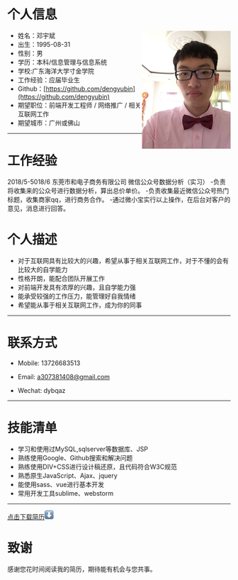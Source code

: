 
# 个人信息
 - 姓名：邓宇斌     <img src='src/images/me1.jpg' align='right' style=' width:200px;height:200 px'/>
 - 出生：1995-08-31
 - 性别：男
 - 学历：本科/信息管理与信息系统
 - 学校:广东海洋大学寸金学院
 - 工作经验：应届毕业生
 - Github：[https://github.com/dengyubin](https://github.com/dengyubin)
 - 期望职位：前端开发工程师 /  网络推广 / 相关互联网工作
 - 期望城市：广州或佛山

---
# 工作经验
2018/5-5018/6  东莞市和电子商务有限公司   微信公众号数据分析（实习）         -负责将收集来的公众号进行数据分析，算出总价单价。
                                                                        -负责收集最近微信公众号热门标题，收集商家qq，进行商务合作。
                                                                        -通过微小宝实行以上操作，在后台对客户的意见，消息进行回答。

# 个人描述

- 对于互联网具有比较大的兴趣，希望从事于相关互联网工作，对于不懂的会有比较大的自学能力
- 性格开朗，能配合团队开展工作
- 对前端开发具有浓厚的兴趣，且自学能力强
- 能承受较强的工作压力，能管理好自我情绪
- 希望能从事于相关互联网工作，成为你的同事
---
# 联系方式

- Mobile: 13726683513

- Email: a307381408@gmail.com

- Wechat: dybqaz

---
# 技能清单

- 学习和使用过MySQL,sqlserver等数据库、JSP
- 熟练使用Google、Github搜索和解决问题
- 熟练使用DIV+CSS进行设计稿还原，且代码符合W3C规范
- 熟悉原生JavaScript、Ajax、jquery
- 能使用sass、vue进行基本开发
- 常用开发工具sublime、webstorm

---
[点击下载简历](src/images/me.pdf)![download](src/images/down.png "下载简历")

# 致谢
感谢您花时间阅读我的简历，期待能有机会与您共事。
